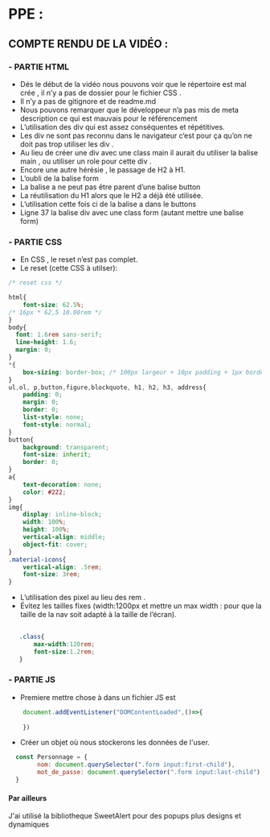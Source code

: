 # PPE : 

## COMPTE RENDU DE LA VIDÉO  :
### - PARTIE HTML
* Dés le début de la vidéo nous pouvons voir que le répertoire est mal crée , il n’y a pas de dossier pour le fichier CSS .
*  Il n’y a pas de gitignore et de readme.md
*  Nous pouvons remarquer que le développeur n’a pas mis de meta description  ce qui est mauvais pour le référencement 
*  L’utilisation des div qui est assez conséquentes et répétitives.
*  Les div ne sont pas reconnu dans le navigateur c’est pour ça qu’on ne doit pas trop utiliser les div . 
*  Au lieu de créer une div avec une class main il aurait du utiliser la balise main , ou utiliser un role pour cette div . 
* Encore une autre hérésie , le passage de H2 à H1.
* L’oubli de la balise form
* La balise a ne peut pas être parent d’une balise button
* La réutilisation du H1 alors que le H2 a déjà été utilisée.
* L’utilisation cette fois ci de la balise a dans le buttons
* Ligne 37 la balise div avec une class form (autant mettre une balise form)

### - PARTIE CSS  

* En CSS , le reset n’est pas complet. 
* Le reset (cette CSS à utilser):
```css
/* reset css */

html{
    font-size: 62.5%; 
/* 16px * 62,5 10.00rem */
}
body{
  font: 1.6rem sans-serif;
  line-height: 1.6;
  margin: 0;
}
*{
    box-sizing: border-box; /* 100px largeur + 10px padding + 1px border */
}
ul,ol, p,button,figure,blockquote, h1, h2, h3, address{
    padding: 0;
    margin: 0;
    border: 0;
    list-style: none;
    font-style: normal;
}
button{
    background: transparent;
    font-size: inherit;
    border: 0;
}
a{
    text-decoration: none;
    color: #222;
}
img{
    display: inline-block;
    width: 100%;
    height: 100%;
    vertical-align: middle;
    object-fit: cover;
}
.material-icons{
    vertical-align: .5rem;
    font-size: 3rem;
}


```

* L’utilisation des pixel au lieu des rem .
* Évitez les tailles fixes (width:1200px et mettre un max width :  pour que la taille de la nav soit adapté à la taille de l’écran).
```css
   
   .class{
       max-width:120rem;
       font-size:1.2rem;
   }
```

### - PARTIE JS

* Premiere mettre chose à dans un fichier JS  est 
```js
    document.addEventListener("DOMContentLoaded",()=>{
        
    })
```

* Créer un objet où nous stockerons les données de l'user.
```js
  const Personnage = {
        nom: document.querySelector(".form input:first-child"),
        mot_de_passe: document.querySelector(".form input:last-child"),
  }

```

#### Par ailleurs 
J'ai utilisé la bibliotheque SweetAlert pour des popups plus designs et dynamiques

